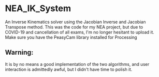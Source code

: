 # NEA_IK_System
An Inverse Kinematics solver using the Jacobian Inverse and Jacobian Transpose method.
This was the code for my NEA project, but due to COVID-19 and cancellation of all exams, I'm no longer hesitant to upload it.
Make sure you have the PeasyCam library installed for Processing

## Warning:
It is by no means a good implementation of the two algorithms, and user interaction is admittedly awful, but I didn't have time to polish it.
